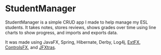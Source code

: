 # StudentManager

StudentManager is a simple CRUD app I made to help manage my ESL students. It takes notes, stores reviews, shows grades over time using line charts to show progress, and imports and exports data.

It was made using JavaFX, Spring, Hibernate, Derby, Log4j, [ExtFX](https://bitbucket.org/sco0ter/extfx), [ControlsFX](https://bitbucket.org/controlsfx/controlsfx/), and [JFXtras](http://jfxtras.org/).